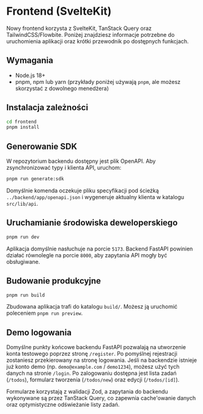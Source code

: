 # Frontend (SvelteKit)

Nowy frontend korzysta z SvelteKit, TanStack Query oraz TailwindCSS/Flowbite. Poniżej znajdziesz
informacje potrzebne do uruchomienia aplikacji oraz krótki przewodnik po dostępnych funkcjach.

## Wymagania

- Node.js 18+
- pnpm, npm lub yarn (przykłady poniżej używają `pnpm`, ale możesz skorzystać z dowolnego menedżera)

## Instalacja zależności

```bash
cd frontend
pnpm install
```

## Generowanie SDK

W repozytorium backendu dostępny jest plik OpenAPI. Aby zsynchronizować typy i klienta API, uruchom:

```bash
pnpm run generate:sdk
```

Domyślnie komenda oczekuje pliku specyfikacji pod ścieżką `../backend/app/openapi.json` i wygeneruje
aktualny klienta w katalogu `src/lib/api`.

## Uruchamianie środowiska deweloperskiego

```bash
pnpm run dev
```

Aplikacja domyślnie nasłuchuje na porcie `5173`. Backend FastAPI powinien działać równolegle na
porcie `8000`, aby zapytania API mogły być obsługiwane.

## Budowanie produkcyjne

```bash
pnpm run build
```

Zbudowana aplikacja trafi do katalogu `build/`. Możesz ją uruchomić poleceniem `pnpm run preview`.

## Demo logowania

Domyślne punkty końcowe backendu FastAPI pozwalają na utworzenie konta testowego poprzez stronę
`/register`. Po pomyślnej rejestracji zostaniesz przekierowany na stronę logowania. Jeśli na backendzie
istnieje już konto demo (np. `demo@example.com` / `demo1234`), możesz użyć tych danych na stronie
`/login`. Po zalogowaniu dostępna jest lista zadań (`/todos`), formularz tworzenia (`/todos/new`) oraz
edycji (`/todos/[id]`).

Formularze korzystają z walidacji Zod, a zapytania do backendu wykonywane są przez TanStack Query,
co zapewnia cache'owanie danych oraz optymistyczne odświeżanie listy zadań.
